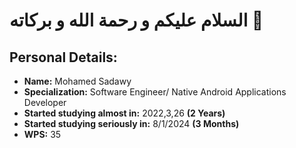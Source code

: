# السلام عليكم و رحمة الله و بركاته 💚
## Personal Details:
- **Name:** Mohamed Sadawy
- **Specialization:** Software Engineer/ Native Android Applications Developer
- **Started studying almost in:** 2022,3,26 **(2 Years)**
- **Started studying seriously in:** 8/1/2024 **(3 Months)**
- **WPS:** 35
